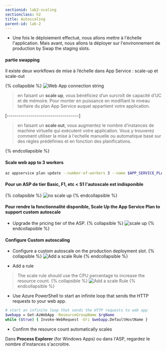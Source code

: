 ```yaml
---
sectionid: lab2-scaling
sectionclass: h2
title: Autoscaling
parent-id: lab-2
---
```


- Une fois le déploiement effectué, nous allons mettre à l'échelle l'application. Mais avant, nous allons la déployer sur l'environnement de production by  Swap the staging slots.
  
#### partie swapping

Il existe deux workflows de mise à l’échelle dans App Service : scale-up et scale-out

{% collapsible %}
![Web App connection string](/media/lab1/asp_scaling.png)

> en faisant un **scale up**, vous bénéficiez d’un surcroît de capacité d’UC et de mémoire. Pour monter en puissance en modifiant le niveau tarifaire du plan App Service auquel appartient votre application.

[------------------------------------]
> en faisant un **scale out**, vous augmentez le nombre d’instances de machine virtuelle qui exécutent votre application. Vous y trouverez comment utiliser  la mise à l'echelle manuelle ou automatique basé sur des règles prédéfinies et en fonction des planifications.

{% endcollapsible %}

#### Scale web app to 3 workers

```bash
az appservice plan update --number-of-workers 3 --name $APP_SERVICE_PLAN --resource-group $RESOURCE_GROUP
```

#### Pour un ASP de tier Basic, F1, etc < S1 l'autoscale est indisponible

{% collapsible %}
![no scale up](/media/lab1/scale_up_not_available.png)
{% endcollapsible %}

#### Pour rendre la fonctionnalité disponible, Scale Up the App Service Plan to support custom autoscale

- Upgrade the pricing tier of the ASP.
{% collapsible %}
![scale up](/media/lab1/scale_up_asp.png)
{% endcollapsible %}

#### Configure Custom autoscaling
  
- Configure a custom autoscale on the production deployment slot.
{% collapsible %}
![Add a scale Rule](/media/lab1/custom_scale_out.png)
{% endcollapsible %}

- Add a rule
  
> The scale rule should use the CPU percentage to increase the resource count.
{% collapsible %}
![Add a scale Rule](/media/lab1/scale_rule.png)
{% endcollapsible %}

- Use Azure PowerShell to start an infinite loop that sends the HTTP requests to your web app.
  
```bash
# start an infinite loop that sends the HTTP requests to web app
$webapp = Get-AzWebApp -ResourceGroupName $rgName
while ($true) { Invoke-WebRequest -Uri $webapp.DefaultHostName }
```

- Confirm the resource count automatically scales

Dans **Process Explorer** (for Windows Apps) ou dans l'ASP, regardez le nombre d'instances s'accroitre.
